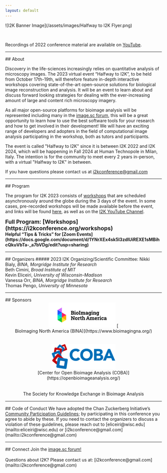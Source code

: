 ```yaml
---
layout: default
---
```


<div style="display:none"><h1> 2023 Conference</h1></div>

![I2K Banner Image](/assets/images/Halfway to I2K Flyer.png)

<br>

Recordings of 2022 conference material are available on [YouTube](https://www.youtube.com/channel/UCMBPBsR9WmzgefQWEyxfomg).
<!-- if we have a Pre-Event Checklist, it will go here
<br>
<a href="https://tinyurl.com/I2K-2023-PrepChecklist">Pre-Event Checklist</a>
<br>
<br>
-->
<hr>
## About

Discovery in the life-sciences increasingly relies on quantitative analysis of microscopy images. The 2023 virtual event “Halfway to I2K”, to be held from October 17th-19th, will therefore feature in-depth interactive workshops covering state-of-the-art open-source solutions for biological image reconstruction and analysis. It will be an event to learn about and discuss forward looking strategies for dealing with the ever-increasing amount of large and content rich microscopy imagery. 

As all major open-source platforms for bioimage analysis will be represented including many in the [image.sc forum](https://forum.image.sc/), this will be a great opportunity to learn how to use the best software tools for your research and how to get involved in their development! We will have an exciting range of developers and adopters in the field of computational image analysis participating in the workshop, both as tutors and participants.

The event is called "Halfway to I2K" since it is between I2K 2022 and I2K 2024, which will be happening in Fall 2024 at Human Technopole in Milan, Italy.  The intention is for the community to meet every 2 years in-person, with a virtual "Halfway to I2K" in between.

If you have questions please contact us at [i2kconference@gmail.com](mailto:i2kconference@gmail.com)

<hr>
## Program

The program for I2K 2023 consists of [workshops](https://i2kconference.org/workshops) that are scheduled asynchronously around the globe during the 3 days of the event.  In some cases, pre-recorded workshops will be made available before the event, and links will be found [here](https://i2kconference.org/workshops), as well as on the [I2K YouTube Channel](https://www.youtube.com/channel/UCMBPBsR9WmzgefQWEyxfomg).
<br>
<div style="font-size:18px;font-weight:bold;" markdown="1">
Full Program: [Workshops](https://i2kconference.org/workshops)
</div>
<!-- if we have a Pre-Event Checklist, it will go here
<a href="https://tinyurl.com/I2K-2023-PrepChecklist">Pre-Event Checklist</a>
<br>
<br>
-->
<div style="font-size:14px;font-weight:bold;" markdown="1">
Helpful “Tips & Tricks” for [Zoom Events](https://docs.google.com/document/d/1YNrXEx4sk5I3zdlUiREXE1sMBihcQkuVbTa-_a7bVDg/edit?usp=sharing)
<br>
</div>
<!-- if we have a PNG program for the main page, it goes here, otherwise, keep this hidden
![I2K Program](assets/images/program.png)
-->

<!-- hidden till page links can be fixed
<br>
<div style="display:none;margin:auto;" markdown="1">
### Workshops
</div>

[List of Workshops](workshops)<br>
-->

<hr>
## Organizers
##### 2023 I2K Organizing/Scientific Committee:
Nikki Bialy, <i>BINA, Morgridge Institute for Research</i><br>
Beth Cimini, <i>Broad Institute of MIT</i><br>
Kevin Eliceiri, <i>University of Wisconsin-Madison</i><br>
Vanessa Orr, <i>BINA, Morgridge Institute for Research</i><br>
Thomas Pengo, <i>University of Minnesota</i><br>


<hr>
## Sponsors
<div style="text-align:center;margin-bottom:15px;" markdown="1">
  <a href="https://www.bioimagingnorthamerica.org/"><img src="assets/images/bina-logo.png" alt="Bioimaging North America"></a> [
  <br>
  BioImaging North America (BINA)](https://www.bioimagingna.org/)
  <br>
  <br>
  <br>
  <a href="https://openbioimageanalysis.org/"><img src="assets/images/coba-logo.png" alt="Center for Open Bioimage Analysis"></a>
  <br>
  [Center for Open Bioimage Analysis (COBA)](https://openbioimageanalysis.org/)
  <br>
  <br>
  <br>
  The Society for Knowledge Exchange in Bioimage Analysis
</div>

<hr>
## Code of Conduct
We have adopted the Chan Zuckerberg Initiative’s  <a href="https://chanzuckerberg.com/ethics-policies/community-participation-guidelines/">Community Participation Guidelines</a>; by participating in this conference you agree to abide by these. If you need to contact the organizers to discuss a violation of these guidelines, please reach out to [eliceiri@wisc.edu](mailto:eliceiri@wisc.edu) or [i2kconference@gmail.com](mailto:i2kconference@gmail.com)

<hr>
## Connect
Join the <a href="https://forum.image.sc/">image.sc forum!</a>
<br>
<br>
Questions about I2K? Please contact us at: [i2kconference@gmail.com](mailto:i2kconference@gmail.com)
